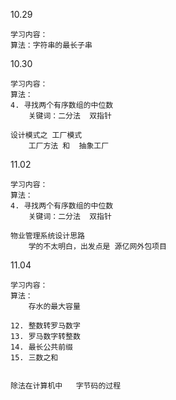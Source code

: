 10.29

```
学习内容：
算法：字符串的最长子串
```

10.30

```
学习内容：
算法：
4. 寻找两个有序数组的中位数
	关键词：二分法  双指针
	
设计模式之 工厂模式
	工厂方法 和  抽象工厂
```

11.02

```
学习内容：
算法：
4. 寻找两个有序数组的中位数
	关键词：二分法  双指针

物业管理系统设计思路
	学的不太明白，出发点是 源亿网外包项目
```

11.04

```
学习内容：
算法：
	存水的最大容量
```

```
12. 整数转罗马数字
13. 罗马数字转整数
14. 最长公共前缀
15. 三数之和


除法在计算机中   字节码的过程
```

